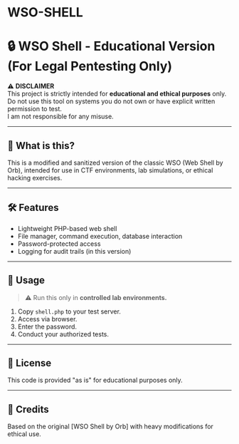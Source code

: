 # WSO-SHELL

# 🔒 WSO Shell - Educational Version (For Legal Pentesting Only)

⚠️ **DISCLAIMER**  
This project is strictly intended for **educational and ethical purposes** only.  
Do not use this tool on systems you do not own or have explicit written permission to test.  
I am not responsible for any misuse.

---

## 🧠 What is this?

This is a modified and sanitized version of the classic WSO (Web Shell by Orb), intended for use in CTF environments, lab simulations, or ethical hacking exercises.

---

## 🛠 Features

- Lightweight PHP-based web shell
- File manager, command execution, database interaction
- Password-protected access
- Logging for audit trails (in this version)

---

## 🧪 Usage

> ⚠️ Run this only in **controlled lab environments.**

1. Copy `shell.php` to your test server.
2. Access via browser.
3. Enter the password.
4. Conduct your authorized tests.

---

## 📜 License

This code is provided "as is" for educational purposes only.

---

## 🙏 Credits

Based on the original [WSO Shell by Orb] with heavy modifications for ethical use.


